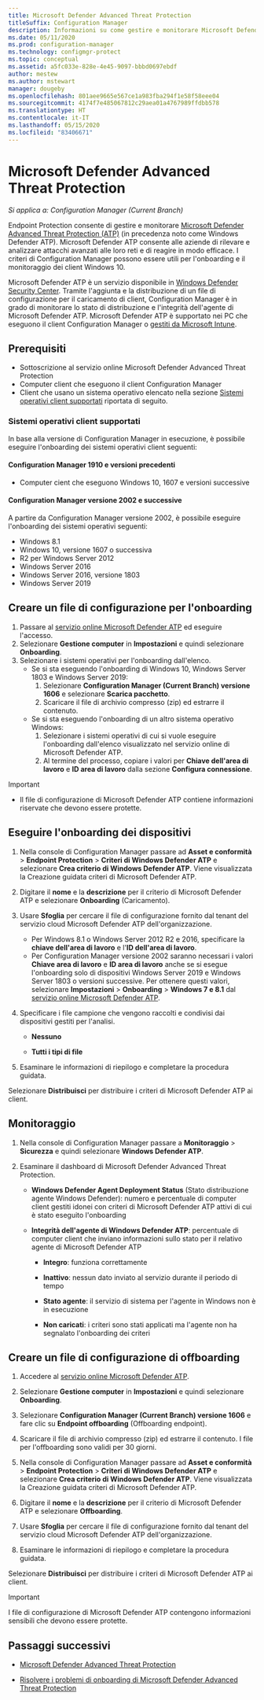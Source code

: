 ```yaml
---
title: Microsoft Defender Advanced Threat Protection
titleSuffix: Configuration Manager
description: Informazioni su come gestire e monitorare Microsoft Defender Advanced Threat Protection, un nuovo servizio che consente alle organizzazioni di rispondere agli attacchi avanzati.
ms.date: 05/11/2020
ms.prod: configuration-manager
ms.technology: configmgr-protect
ms.topic: conceptual
ms.assetid: a5fc033e-828e-4e45-9097-bbbd0697ebdf
author: mestew
ms.author: mstewart
manager: dougeby
ms.openlocfilehash: 801aee9665e567ce1a983fba294f1e58f58eee04
ms.sourcegitcommit: 4174f7e485067812c29aea01a4767989ffdbb578
ms.translationtype: HT
ms.contentlocale: it-IT
ms.lasthandoff: 05/15/2020
ms.locfileid: "83406671"
---
```

# <a name="microsoft-defender-advanced-threat-protection"></a>Microsoft Defender Advanced Threat Protection

*Si applica a: Configuration Manager (Current Branch)*

Endpoint Protection consente di gestire e monitorare [Microsoft Defender Advanced Threat Protection (ATP)](https://docs.microsoft.com/windows/security/threat-protection/microsoft-defender-atp/microsoft-defender-advanced-threat-protection) (in precedenza noto come Windows Defender ATP). Microsoft Defender ATP consente alle aziende di rilevare e analizzare attacchi avanzati alle loro reti e di reagire in modo efficace. I criteri di Configuration Manager possono essere utili per l'onboarding e il monitoraggio dei client Windows 10.

Microsoft Defender ATP è un servizio disponibile in [Windows Defender Security Center](https://securitycenter.windows.com). Tramite l'aggiunta e la distribuzione di un file di configurazione per il caricamento di client, Configuration Manager è in grado di monitorare lo stato di distribuzione e l'integrità dell'agente di Microsoft Defender ATP. Microsoft Defender ATP è supportato nei PC che eseguono il client Configuration Manager o [gestiti da Microsoft Intune](https://docs.microsoft.com/intune/protect/advanced-threat-protection).

## <a name="prerequisites"></a>Prerequisiti

- Sottoscrizione al servizio online Microsoft Defender Advanced Threat Protection  
- Computer client che eseguono il client Configuration Manager
- Client che usano un sistema operativo elencato nella sezione [Sistemi operativi client supportati](#bkmk_os) riportata di seguito.

### <a name="supported-client-operating-systems"></a><a name="bkmk_os"></a> Sistemi operativi client supportati
In base alla versione di Configuration Manager in esecuzione, è possibile eseguire l'onboarding dei sistemi operativi client seguenti:

#### <a name="configuration-manager-version-1910-and-prior"></a>Configuration Manager 1910 e versioni precedenti

- Computer cient che eseguono Windows 10, 1607 e versioni successive

#### <a name="configuration-manager-version-2002-and-later"></a>Configuration Manager versione 2002 e successive
<!--5229962-->
A partire da Configuration Manager versione 2002, è possibile eseguire l'onboarding dei sistemi operativi seguenti:

- Windows 8.1
- Windows 10, versione 1607 o successiva
- R2 per Windows Server 2012
- Windows Server 2016
- Windows Server 2016, versione 1803
- Windows Server 2019

## <a name="create-an-onboarding-configuration-file"></a>Creare un file di configurazione per l'onboarding

1. Passare al [servizio online Microsoft Defender ATP](https://securitycenter.windows.com/) ed eseguire l'accesso.
1. Selezionare **Gestione computer** in **Impostazioni** e quindi selezionare **Onboarding**.
1. Selezionare i sistemi operativi per l'onboarding dall'elenco.
   - Se si sta eseguendo l'onboarding di Windows 10, Windows Server 1803 e Windows Server 2019:
      1. Selezionare **Configuration Manager (Current Branch) versione 1606** e selezionare **Scarica pacchetto**.
      1. Scaricare il file di archivio compresso (zip) ed estrarre il contenuto.
   - Se si sta eseguendo l'onboarding di un altro sistema operativo Windows:
      1. Selezionare i sistemi operativi di cui si vuole eseguire l'onboarding dall'elenco visualizzato nel servizio online di Microsoft Defender ATP.
      1. Al termine del processo, copiare i valori per **Chiave dell'area di lavoro** e **ID area di lavoro** dalla sezione **Configura connessione**.

> [!IMPORTANT]
> - Il file di configurazione di Microsoft Defender ATP contiene informazioni riservate che devono essere protette.

## <a name="onboard-devices"></a>Eseguire l'onboarding dei dispositivi

1. Nella console di Configuration Manager passare ad **Asset e conformità** > **Endpoint Protection** > **Criteri di Windows Defender ATP** e selezionare **Crea criterio di Windows Defender ATP**. Viene visualizzata la Creazione guidata criteri di Microsoft Defender ATP.  
1. Digitare il **nome** e la **descrizione** per il criterio di Microsoft Defender ATP e selezionare **Onboarding** (Caricamento).
1. Usare **Sfoglia** per cercare il file di configurazione fornito dal tenant del servizio cloud Microsoft Defender ATP dell'organizzazione.
   - Per Windows 8.1 o Windows Server 2012 R2 e 2016, specificare la **chiave dell'area di lavoro** e l'**ID dell'area di lavoro**.
   - Per Configuration Manager versione 2002 saranno necessari i valori **Chiave area di lavoro** e **ID area di lavoro** anche se si esegue l'onboarding solo di dispositivi Windows Server 2019 e Windows Server 1803 o versioni successive. Per ottenere questi valori, selezionare **Impostazioni** > **Onboarding** > **Windows 7 e 8.1** dal [servizio online Microsoft Defender ATP](https://securitycenter.windows.com/). <!--7054188-->
1. Specificare i file campione che vengono raccolti e condivisi dai dispositivi gestiti per l'analisi.  

   - **Nessuno**

   - **Tutti i tipi di file**  
1. Esaminare le informazioni di riepilogo e completare la procedura guidata.  

Selezionare **Distribuisci** per distribuire i criteri di Microsoft Defender ATP ai client.

## <a name="monitor"></a>Monitoraggio

1. Nella console di Configuration Manager passare a **Monitoraggio** > **Sicurezza** e quindi selezionare **Windows Defender ATP**.  

1. Esaminare il dashboard di Microsoft Defender Advanced Threat Protection.  

    - **Windows Defender Agent Deployment Status** (Stato distribuzione agente Windows Defender): numero e percentuale di computer client gestiti idonei con criteri di Microsoft Defender ATP attivi di cui è stato eseguito l'onboarding  

    - **Integrità dell'agente di Windows Defender ATP**: percentuale di computer client che inviano informazioni sullo stato per il relativo agente di Microsoft Defender ATP  

        - **Integro**: funziona correttamente  

        - **Inattivo**: nessun dato inviato al servizio durante il periodo di tempo  

        - **Stato agente**: il servizio di sistema per l'agente in Windows non è in esecuzione  

        - **Non caricati**: i criteri sono stati applicati ma l'agente non ha segnalato l'onboarding dei criteri  

## <a name="create-an-offboarding-configuration-file"></a>Creare un file di configurazione di offboarding  

1. Accedere al [servizio online Microsoft Defender ATP](https://securitycenter.windows.com/).

1. Selezionare **Gestione computer** in **Impostazioni** e quindi selezionare **Onboarding**.  

1. Selezionare **Configuration Manager (Current Branch) versione 1606** e fare clic su **Endpoint offboarding** (Offboarding endpoint).  

1. Scaricare il file di archivio compresso (zip) ed estrarre il contenuto. I file per l'offboarding sono validi per 30 giorni.

1. Nella console di Configuration Manager passare ad **Asset e conformità** > **Endpoint Protection** > **Criteri di Windows Defender ATP** e selezionare **Crea criterio di Windows Defender ATP**. Viene visualizzata la Creazione guidata criteri di Microsoft Defender ATP.  

1. Digitare il **nome** e la **descrizione** per il criterio di Microsoft Defender ATP e selezionare **Offboarding**.

1. Usare **Sfoglia** per cercare il file di configurazione fornito dal tenant del servizio cloud Microsoft Defender ATP dell'organizzazione.

1. Esaminare le informazioni di riepilogo e completare la procedura guidata.  

Selezionare **Distribuisci** per distribuire i criteri di Microsoft Defender ATP ai client.  

> [!IMPORTANT]
> I file di configurazione di Microsoft Defender ATP contengono informazioni sensibili che devono essere protette.

## <a name="next-steps"></a>Passaggi successivi

- [Microsoft Defender Advanced Threat Protection](https://docs.microsoft.com/windows/security/threat-protection/microsoft-defender-atp/microsoft-defender-advanced-threat-protection)

- [Risolvere i problemi di onboarding di Microsoft Defender Advanced Threat Protection](https://docs.microsoft.com/windows/security/threat-protection/microsoft-defender-atp/troubleshoot-onboarding)
